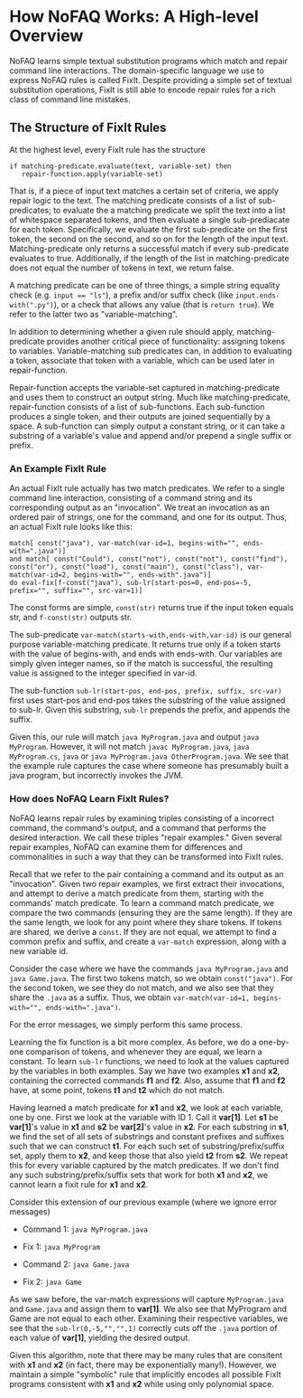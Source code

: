 # How NoFAQ Works: A High-level Overview
NoFAQ learns simple textual substitution programs which match and repair command line interactions. The domain-specific language we use to express NoFAQ rules is called FixIt. Despite providing a simple set of textual substitution operations, FixIt is still able to encode repair rules for a rich class of command line mistakes.

## The Structure of FixIt Rules
At the highest level, every FixIt rule has the structure 

```
if matching-predicate.evaluate(text, variable-set) then
   repair-function.apply(variable-set)
```
That is, if a piece of input text matches a certain set of criteria, we apply repair logic to the text. The matching predicate consists of a list of sub-predicates; to evaluate the a matching predicate we split the text into a list of whitespace separated tokens, and then evaluate a single sub-prediacate for each token. Specifically, we evaluate the first sub-predicate on the first token, the second on the second, and so on for the length of the input text. Matching-predicate only returns a successful match if every sub-predicate evaluates to true. Additionally, if the length of the list in matching-predicate does not equal the number of tokens in text, we return false. 

A matching predicate can be one of three things, a simple string equality check (e.g. ```input == "ls"```), a prefix and/or suffix check (like ```input.ends-with(".py")```), or a check that allows any value (that is ```return true```). We refer to the latter two as "variable-matching". 

In addition to determining whether a given rule should apply, matching-predicate provides another critical piece of functionality: assigning tokens to variables. Variable-matching sub predicates can, in addition to evaluating a token, associate that token with a variable, which can be used later in repair-function. 

Repair-function accepts the variable-set captured in matching-predicate and uses them to construct an output string. Much like matching-predicate, repair-function consists of a list of sub-functions. Each sub-function produces a single token, and their outputs are joined sequentially by a space. A sub-function can simply output a constant string, or it can take a substring of a variable's value and append and/or prepend a single suffix or prefix.

### An Example FixIt Rule
An actual FixIt rule actually has two match predicates. We refer to a single command line interaction, consisting of a command string and its corresponding output as an "invocation". We treat an invocation as an ordered pair of strings, one for the command, and one for its output.
Thus, an actual FixIt rule looks like this:
```
match[ const("java"), var-match(var-id=1, begins-with="", ends-with=".java")] 
and match[ const("Could"), const("not"), const("not"), const("find"), const("or"), const("load"), const("main"), const("class"), var-match(var-id=2, begins-with="", ends-with".java")]
do eval-fix[f-const("java"), sub-lr(start-pos=0, end-pos=-5, prefix="", suffix="", src-var=1)]
```
The const forms are simple, ```const(str)``` returns true if the input token equals str, and ```f-const(str)``` outputs str.

The sub-predicate ```var-match(starts-with,ends-with,var-id)``` is our general purpose variable-matching predicate. It returns true only if a token starts with the value of begins-with, and ends with ends-with. Our variables are simply given integer names, so if the match is successful, the resulting value is assigned to the integer specified in var-id.

The sub-function ```sub-lr(start-pos, end-pos, prefix, suffix, src-var)``` first uses start-pos and end-pos takes the substring of the value assigned to sub-lr. Given this substring, ```sub-lr``` prepends the prefix, and appends the suffix.

Given this, our rule will match ```java MyProgram.java``` and output ```java MyProgram```. However, it will not match ```javac MyProgram.java```, ```java MyProgram.cs```, ```java``` or ```java MyProgram.java OtherProgram.java```. We see that the example rule captures the case where someone has presumably built a java program, but incorrectly invokes the JVM.

### How does NoFAQ Learn FixIt Rules?
NoFAQ learns repair rules by examining triples consisting of a incorrect command, the command's output, and a command that performs the desired interaction. We call these triples "repair examples."  Given several repair examples, NoFAQ can examine them for differences and commonalities in such a way that they can be transformed into FixIt rules.

Recall that we refer to the pair containing a command and its output as an "invocation". Given two repair examples, we first extract their invocations, and attempt to derive a match predicate from them, starting with the commands' match predicate. To learn a command match predicate, we compare the two commands (ensuring they are the same length). If they are the same length, we look for any point where they share tokens. If tokens are shared, we derive a ```const```. If they are not equal, we attempt to find a common prefix and suffix, and create a ```var-match``` expression, along with a new variable id.

Consider the case where we have the commands ```java MyProgram.java``` and ```java Game.java```. The first two tokens match, so we obtain ```const("java")```. For the second token, we see they do not match, and we also see that they share the ```.java``` as a suffix. Thus, we obtain ```var-match(var-id=1, begins-with="", ends-with=".java")```.

For the error messages, we simply perform this same process.

Learning the fix function is a bit more complex. As before, we do a one-by-one comparison of tokens, and whenever they are equal, we learn a constant. To learn ```sub-lr``` functions, we need to look at the values captured by the variables in both examples. Say we have two examples **x1** and **x2**, containing the corrected commands **f1** and **f2**. Also, assume that **f1** and **f2** have, at some point, tokens **t1** and **t2** which do not match. 

Having learned a match predicate for **x1** and **x2**, we look at each variable, one by one. First we look at the variable with ID 1. Call it **var[1]**. Let **s1** be **var[1]**'s value in **x1** and **s2** be **var[2]**'s value in **x2**. For each substring in **s1**, we find the set of all sets of substrings and constant prefixes and suffixes such that we can construct **t1**. For each such set of substring/prefix/suffix set, apply them to **x2**, and keep those that also yield **t2** from **s2**. We repeat this for every variable captured by the match predicates. If we don't find any such substring/prefix/suffix sets that work for both **x1** and **x2**, we cannot learn a fixit rule for **x1** and **x2**.

Consider this extension of our previous example (where we ignore error messages)

- Command 1: ```java MyProgram.java```
- Fix 1: ```java MyProgram```

- Command 2: ```java Game.java```
- Fix 2: ```java Game```

As we saw before, the var-match expressions will capture ```MyProgram.java``` and ```Game.java``` and assign them to **var[1]**. We also see that MyProgram and Game are not equal to each other. Examining their respective variables, we see that the ```sub-lr(0,-5,"","",1)``` correctly cuts off the ```.java``` portion of each value of **var[1]**, yielding the desired output.

Given this algorithm, note that there may be many rules that are consitent with **x1** and **x2** (in fact, there may be exponentially many!). However, we maintain a simple "symbolic" rule that implicitly encodes all possible FixIt programs consistent with **x1** and **x2** while using only polynomial space. 








